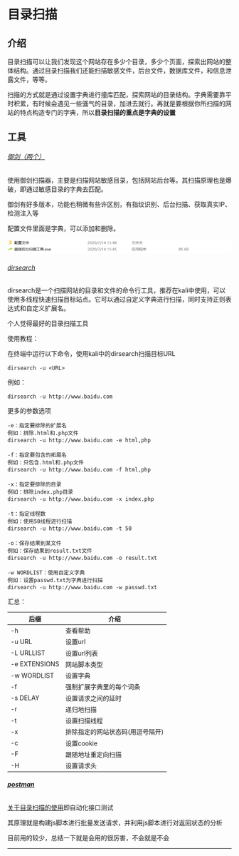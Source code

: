 # 目录扫描

## 介绍

目录扫描可以让我们发现这个网站存在多少个目录，多少个页面，探索出网站的整体结构。通过目录扫描我们还能扫描敏感文件，后台文件，数据库文件，和信息泄露文件，等等。

扫描的方式就是通过设置字典进行撞库匹配，探索网站的目录结构。字典需要靠平时积累，有时候会遇见一些骚气的目录，加进去就行。再就是要根据你所扫描的网站的特点构造专门的字典，所以**目录扫描的重点是字典的设置**

## 工具

###### [御剑（两个）](https://blog.csdn.net/qq_45076423/article/details/103018509#:~:text=%E6%88%91%E4%BB%AC%E4%BD%BF%E7%94%A8%E5%BE%A1%E5%89%91%E6%89%AB%E6%8F%8F%E5%99%A8%EF%BC%8C%E4%B8%BB%E8%A6%81%E6%98%AF%E6%89%AB%E6%8F%8F%E7%BD%91%E7%AB%99%E6%95%8F%E6%84%9F%E7%9B%AE%E5%BD%95%EF%BC%8C%E5%8C%85%E6%8B%AC%E7%BD%91%E7%AB%99%E5%90%8E%E5%8F%B0%E7%AD%89%E3%80%82%20%E5%85%B6%E6%89%AB%E6%8F%8F%E5%8E%9F%E7%90%86%E4%B9%9F%E6%98%AF%E7%88%86%E7%A0%B4%EF%BC%8C%E5%8D%B3%E9%80%9A%E8%BF%87%E6%95%8F%E6%84%9F%E7%9B%AE%E5%BD%95%E7%9A%84%E5%AD%97%E5%85%B8%E5%8E%BB%E5%8C%B9%E9%85%8D%E3%80%82%20%E5%BE%A1%E5%89%91%E5%90%8E%E5%8F%B0%E6%89%AB%E6%8F%8F%E4%B9%8B%E5%89%8D%EF%BC%8C%E7%88%AC%E8%99%AB%E4%BC%9A%E8%AE%BF%E9%97%AErobots%20txt%E6%96%87%E4%BB%B6%E3%80%82,1%E3%80%81%E4%B8%8B%E8%BD%BD%E5%B9%B6%E8%A7%A3%E5%8E%8B%E6%89%93%E5%BC%80%E8%BD%AF%E4%BB%B6%202%E3%80%81%E6%89%93%E5%BC%80%E4%BB%A5%E5%90%8E%E5%9C%A8%E5%9F%9F%E5%90%8D%E8%BE%93%E5%85%A5%E6%A1%86%E4%B8%AD%E5%A1%AB%E5%85%A5%E8%A6%81%E6%89%AB%E6%8F%8F%E7%9A%84%E5%90%8E%E5%8F%B0%E5%9C%B0%E5%9D%80%203%E3%80%81%E5%9C%A8%E4%B8%8B%E9%9D%A2%E5%8F%AF%E4%BB%A5%E9%80%89%E6%8B%A9%E6%89%AB%E6%8F%8F%E7%BA%BF%E7%A8%8B%E4%BB%A5%E5%8F%8A%E6%89%AB%E6%8F%8F%E8%B6%85%E6%97%B6%E9%97%B4%EF%BC%8C%E8%BF%98%E6%9C%89%E6%96%87%E4%BB%B6%E7%B1%BB%E5%9E%8B%E7%AD%89%204%E3%80%81%E5%85%A8%E9%83%A8%E9%80%89%E6%8B%A9%E5%A5%BD%E4%BB%A5%E5%90%8E%E5%B0%B1%E5%8F%AF%E4%BB%A5%E7%82%B9%E5%87%BB%E5%BC%80%E5%A7%8B%E6%89%AB%E6%8F%8F%E4%BA%86%E3%80%82)

使用御剑扫描器，主要是扫描网站敏感目录，包括网站后台等。其扫描原理也是爆破，即通过敏感目录的字典去匹配。

御剑有好多版本，功能也稍微有些许区别，有指纹识别、后台扫描、获取真实IP、检测注入等

配置文件里面是字典，可以添加和删除。

![img](image/20200717155851578.png)

###### [dirsearch](https://blog.csdn.net/anquanzushiye/article/details/104151644)

dirsearch是一个扫描网站的目录和文件的命令行工具，推荐在kali中使用，可以使用多线程快速扫描目标站点。它可以通过自定义字典进行扫描，同时支持正则表达式和自定义扩展名。

个人觉得最好的目录扫描工具

使用教程：

在终端中运行以下命令，使用kali中的dirsearch扫描目标URL

```linux
dirsearch -u <URL>
```

例如：

```
dirsearch -u http://www.baidu.com
```

更多的参数选项

```
-e：指定要排除的扩展名
例如：排除.html和.php文件
dirsearch -u http://www.baidu.com -e html,php

-f：指定要包含的拓展名
例如：只包含.html和.php文件
dirsearch -u http://www.baidu.com -f html,php

-x：指定要排除的目录
例如：排除index.php目录
dirsearch -u http://www.baidu.com -x index.php

-t：指定线程数
例如：使用50线程进行扫描
dirsearch -u http://www.baidu.com -t 50

-o：保存结果到某文件
例如：保存结果到result.txt文件
dirsearch -u http://www.baidu.com -o result.txt

-w WORDLIST：使用自定义字典
例如：设置passwd.txt为字典进行扫描
dirsearch -u http://www.baidu.com -w passwd.txt
```

汇总：

| 后缀          | 介绍                             |
| ------------- | -------------------------------- |
| -h            | 查看帮助                         |
| -u URL        | 设置url                          |
| -L URLLIST    | 设置url列表                      |
| -e EXTENSIONS | 网站脚本类型                     |
| -w WORDLIST   | 设置字典                         |
| -f            | 强制扩展字典里的每个词条         |
| -s DELAY      | 设置请求之间的延时               |
| -r            | 递归地扫描                       |
| -t            | 设置扫描线程                     |
| -x            | 排除指定的网站状态码(用逗号隔开) |
| -c            | 设置cookie                       |
| -F            | 跟随地址重定向扫描               |
| -H            | 设置请求头                       |

###### **[postman](https://zhuanlan.zhihu.com/p/401385193)**

[关于目录扫描的使用](https://blog.csdn.net/cai_iac/article/details/81030619)即自动化接口测试

其原理就是构建js脚本进行批量发送请求，并利用js脚本进行对返回状态的分析

目前用的较少，总结一下就是会用的很厉害，不会就是不会

***

